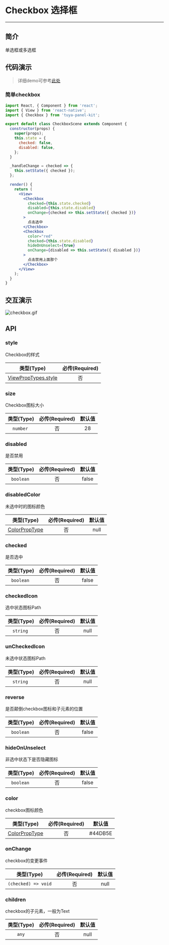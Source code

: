 # Checkbox 选择框

---


<a name="e05dce83"></a>
## 简介

单选框或多选框

<a name="da441097"></a>
## 代码演示

> 详细demo可参考[此处](https://github.com/tuya/tuya-panel-kit/tree/master/example/src/scenes)

<a name="c8038ad8"></a>
### 简单checkbox

```jsx
import React, { Component } from 'react';
import { View } from 'react-native';
import { Checkbox } from 'tuya-panel-kit';

export default class CheckboxScene extends Component {
  constructor(props) {
    super(props);
    this.state = {
      checked: false,
      disabled: false,
    };
  }

  _handleChange = checked => {
    this.setState({ checked });
  };

  render() {
    return (
      <View>
        <Checkbox
          checked={this.state.checked}
          disabled={this.state.disabled}
          onChange={checked => this.setState({ checked })}
        >
          点击选中
        </Checkbox>
        <Checkbox
          color="red"
          checked={this.state.disabled}
          hideOnUnselect={true}
          onChange={disabled => this.setState({ disabled })}
        >
          点击禁用上面那个
        </Checkbox>
      </View>
    );
  }
}
```

## 交互演示

![checkbox.gif](https://airtake-public-data.oss-cn-hangzhou.aliyuncs.com/fe-static/tuya-docs/1393bcc6-efd8-4320-9cf8-b8259b8f4710.gif)

<a name="API"></a>
## API

<a name="style"></a>
### style

Checkbox的样式

| 类型(Type) | 必传(Required) |
| :---: | :---: |
| [ViewPropTypes.style](https://facebook.github.io/react-native/docs/style) | 否 |

<a name="size"></a>
### size

Checkbox图标大小

| 类型(Type) | 必传(Required) | 默认值 |
| :---: | :---: | :---: |
| `number`  | 否 | 28 |

<a name="disabled"></a>
### disabled

是否禁用

| 类型(Type) | 必传(Required) | 默认值 |
| :---: | :---: | :---: |
| `boolean`  | 否 | false |

<a name="disabledColor"></a>
### disabledColor

未选中时的图标颜色

| 类型(Type) | 必传(Required) | 默认值 |
| :---: | :---: | :---: |
| [ColorPropType](https://facebook.github.io/react-native/docs/colors) | 否 | null |

<a name="checked"></a>
### checked

是否选中

| 类型(Type) | 必传(Required) | 默认值 |
| :---: | :---: | :---: |
| `boolean`  | 否 | false |

<a name="checkedIcon"></a>
### checkedIcon

选中状态图标Path

| 类型(Type) | 必传(Required) | 默认值 |
| :---: | :---: | :---: |
| `string`  | 否 | null |


<a name="unCheckedIcon"></a>
### unCheckedIcon

未选中状态图标Path

| 类型(Type) | 必传(Required) | 默认值 |
| :---: | :---: | :---: |
| `string`  | 否 | null |

<a name="reverse"></a>
### reverse

是否颠倒checkbox图标和子元素的位置

| 类型(Type) | 必传(Required) | 默认值 |
| :---: | :---: | :---: |
| `boolean`  | 否 | false |


<a name="hideOnUnselect"></a>
### hideOnUnselect

非选中状态下是否隐藏图标

| 类型(Type) | 必传(Required) | 默认值 |
| :---: | :---: | :---: |
| `boolean`  | 否 | false |

<a name="color"></a>
### color

checkbox图标颜色

| 类型(Type) | 必传(Required) | 默认值 |
| :---: | :---: | :---: |
| [ColorPropType](https://facebook.github.io/react-native/docs/colors) | 否 | #44DB5E |

<a name="onChange"></a>
### onChange

checkbox的变更事件

| 类型(Type) | 必传(Required) | 默认值 |
| :---: | :---: | :---: |
| `(checked) => void` | 否 | null |

<a name="children"></a>
### children

checkbox的子元素，一般为Text

| 类型(Type) | 必传(Required) | 默认值 |
| :---: | :---: | :---: |
| `any` | 否 | null |
